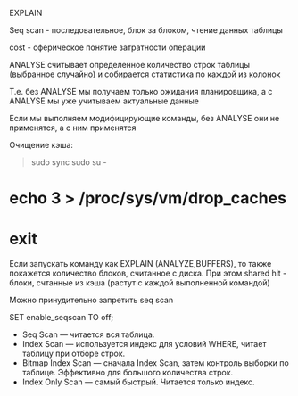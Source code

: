 EXPLAIN

Seq scan - последовательное, блок за блоком, чтение данных таблицы

cost - сферическое понятие затратности операции

ANALYSE считывает определенное количество строк таблицы (выбранное случайно) и собирается статистика по каждой из колонок

Т.е. без ANALYSE мы получаем только ожидания планировщика, а с ANALYSE мы уже учитываем актуальные данные

Если мы выполняем модифицирующие команды, без ANALYSE они не применятся, а с ним применятся

Очищение кэша:

> sudo sync
> sudo su -
# echo 3 > /proc/sys/vm/drop_caches
# exit

Если запускать команду как EXPLAIN (ANALYZE,BUFFERS), то также покажется количество блоков, считанное с диска. При этом shared hit - блоки, счтанные из кэша (растут с каждой выполненной командой)

Можно принудительно запретить seq scan

SET enable_seqscan TO off;


* Seq Scan — читается вся таблица.
* Index Scan — используется индекс для условий WHERE, читает таблицу при отборе строк.
* Bitmap Index Scan — сначала Index Scan, затем контроль выборки по таблице. Эффективно для большого количества строк.
* Index Only Scan — самый быстрый. Читается только индекс.
